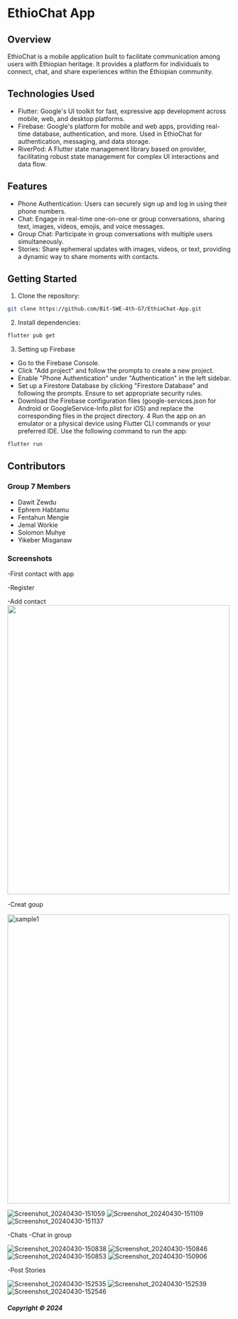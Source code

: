 # EthioChat App

## Overview

EthioChat is a mobile application built to facilitate communication among users with Ethiopian heritage. It provides a platform for individuals to connect, chat, and share experiences within the Ethiopian community.

## Technologies Used

* Flutter: Google's UI toolkit for fast, expressive app development across mobile, web, and desktop platforms.
* Firebase: Google's platform for mobile and web apps, providing real-time database, authentication, and more. Used in EthioChat for authentication, messaging, and data storage.
* RiverPod: A Flutter state management library based on provider, facilitating robust state management for complex UI interactions and data flow.

## Features

* Phone Authentication: Users can securely sign up and log in using their phone numbers.
* Chat: Engage in real-time one-on-one or group conversations, sharing text, images, videos, emojis, and voice messages.
* Group Chat: Participate in group conversations with multiple users simultaneously.
* Stories: Share ephemeral updates with images, videos, or text, providing a dynamic way to share moments with contacts.

## Getting Started

1. Clone the repository:
```bash
git clone https://github.com/Bit-SWE-4th-G7/EthioChat-App.git
```
2. Install dependencies:

```bash
flutter pub get
```
3. Setting up Firebase

* Go to the Firebase Console.
* Click "Add project" and follow the prompts to create a new project.
* Enable "Phone Authentication" under "Authentication" in the left sidebar.
* Set up a Firestore Database by clicking "Firestore Database" and following the    prompts. Ensure to set appropriate security rules.
* Download the Firebase configuration files (google-services.json for Android or GoogleService-Info.plist for iOS) and replace the corresponding files in the project directory.
4 Run the app on an emulator or a physical device using Flutter CLI commands or your preferred IDE. Use the following command to run the app:

```bash
flutter run
```
## Contributors

### Group 7 Members

- Dawit Zewdu
- Ephrem Habtamu
- Fentahun Mengie
- Jemal Workie
- Solomon Muhye
- Yikeber Misganaw
### Screenshots

-First contact with app

-Register

-Add contact
<img src="https://github.com/Bit-SWE-4th-G7/EthioChat-App/assets/109926026/84dc0433-d38f-4fe8-8064-04f9ad64fbd4" width="500" height="650" />

-Creat goup


<img src="https://github.com/Bit-SWE-4th-G7/EthioChat-App/assets/109926026/c7ed4a79-7721-4f73-b22c-f4260f196878" alt="sample1" width="500" height="650"/>

![Screenshot_20240430-151059](https://github.com/Bit-SWE-4th-G7/EthioChat-App/assets/109926026/0cdaf2e3-e259-4655-aa58-3ed29300ead9)
![Screenshot_20240430-151109](https://github.com/Bit-SWE-4th-G7/EthioChat-App/assets/109926026/2dccbe7c-7578-45a4-b688-7a7302eb4c6a)
![Screenshot_20240430-151137](https://github.com/Bit-SWE-4th-G7/EthioChat-App/assets/109926026/7aa9cdcb-cc5b-4cd3-8f32-2d8567344208)

-Chats 
-Chat in group


![Screenshot_20240430-150838](https://github.com/Bit-SWE-4th-G7/EthioChat-App/assets/109926026/04ae42bc-a10c-4a59-bc33-cb5e2a4ca3b8)
![Screenshot_20240430-150846](https://github.com/Bit-SWE-4th-G7/EthioChat-App/assets/109926026/953b3dce-b39f-4a12-bcf1-a2db4f30d86c)
![Screenshot_20240430-150853](https://github.com/Bit-SWE-4th-G7/EthioChat-App/assets/109926026/1bb49fb4-e0d4-42af-bb7b-f9e538ea8073)
![Screenshot_20240430-150906](https://github.com/Bit-SWE-4th-G7/EthioChat-App/assets/109926026/2df5abbd-5734-4447-84b0-647480d52a34)



-Post Stories

![Screenshot_20240430-152535](https://github.com/Bit-SWE-4th-G7/EthioChat-App/assets/109926026/ff750a93-4862-4dc0-ab34-a4f8540734a5)
![Screenshot_20240430-152539](https://github.com/Bit-SWE-4th-G7/EthioChat-App/assets/109926026/4e50418c-8054-4aa9-a22e-e1cf56fd308b)
![Screenshot_20240430-152546](https://github.com/Bit-SWE-4th-G7/EthioChat-App/assets/109926026/093754bd-2d7b-4aaf-ab6a-75babe4d1d25)

##### Copyright &copy; 2024
